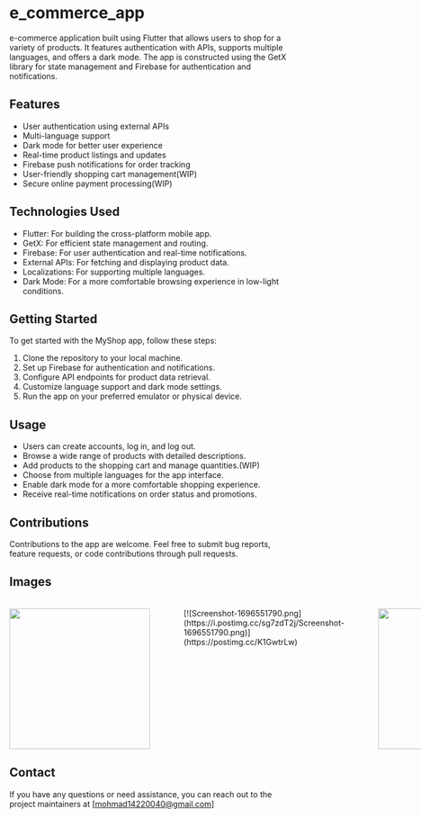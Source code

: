 # e_commerce_app

e-commerce application built using Flutter that allows users to shop for a variety of products. It features authentication with APIs, supports multiple languages, and offers a dark mode. The app is constructed using the GetX library for state management and Firebase for authentication and notifications.

## Features

- User authentication using external APIs
- Multi-language support
- Dark mode for better user experience
- Real-time product listings and updates
- Firebase push notifications for order tracking
- User-friendly shopping cart management(WIP)
- Secure online payment processing(WIP)

## Technologies Used

- Flutter: For building the cross-platform mobile app.
- GetX: For efficient state management and routing.
- Firebase: For user authentication and real-time notifications.
- External APIs: For fetching and displaying product data.
- Localizations: For supporting multiple languages.
- Dark Mode: For a more comfortable browsing experience in low-light conditions.

## Getting Started

To get started with the MyShop app, follow these steps:

1. Clone the repository to your local machine.
2. Set up Firebase for authentication and notifications.
3. Configure API endpoints for product data retrieval.
4. Customize language support and dark mode settings.
5. Run the app on your preferred emulator or physical device.

## Usage

- Users can create accounts, log in, and log out.
- Browse a wide range of products with detailed descriptions.
- Add products to the shopping cart and manage quantities.(WIP)
- Choose from multiple languages for the app interface.
- Enable dark mode for a more comfortable shopping experience.
- Receive real-time notifications on order status and promotions.

## Contributions

Contributions to the app are welcome. Feel free to submit bug reports, feature requests, or code contributions through pull requests.

## Images
<br>
<div style="display: flex; flex-direction: row; gap: 60px;">
  <img height="250px" src="https://i.postimg.cc/hvhZRhpT/Screenshot-1696551706.png"></img>
  [![Screenshot-1696551790.png](https://i.postimg.cc/sg7zdT2j/Screenshot-1696551790.png)](https://postimg.cc/K1GwtrLw)
  <img height="250px" src="https://i.postimg.cc/sg7zdT2j/Screenshot-1696551790.png"></img>
  <img height="250px" src="https://i.postimg.cc/nzZcw6Yf/Screenshot-1696551732.png"></img>
  <img height="250px" src="https://i.postimg.cc/x8h59ydY/Screenshot-1696551780.png"></img>
  <img height="250px" src="https://i.postimg.cc/c45y8Vv4/Screenshot-1696551741.png"></img>
  <img height="250px" src="https://i.postimg.cc/3Rpmg5rM/Screenshot-1696551744.png"></img>
</div>

## Contact
If you have any questions or need assistance, you can reach out to the project maintainers at [mohmad14220040@gmail.com]

